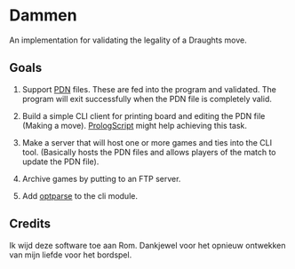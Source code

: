# Dammen

An implementation for validating the legality of a Draughts move.

## Goals

1. Support [PDN][1] files. These are fed into the program and validated. The
   program will exit successfully when the PDN file is completely valid.

2. Build a simple CLI client for printing board and editing the PDN file
   (Making a move). [PrologScript][2] might help achieving this task.

3. Make a server that will host one or more games and ties into the CLI tool.
   (Basically hosts the PDN files and allows players of the match to update the
   PDN file).

4. Archive games by putting to an FTP server.

5. Add [optparse][3] to the cli module.

## Credits

Ik wijd deze software toe aan Rom. Dankjewel voor het opnieuw ontwekken van
mijn liefde voor het bordspel.

[1]:https://en.wikipedia.org/wiki/Portable_Draughts_Notation
[2]:https://www.swi-prolog.org/FAQ/PrologScript.html
[3]:https://www.swi-prolog.org/pldoc/man?section=optparse
